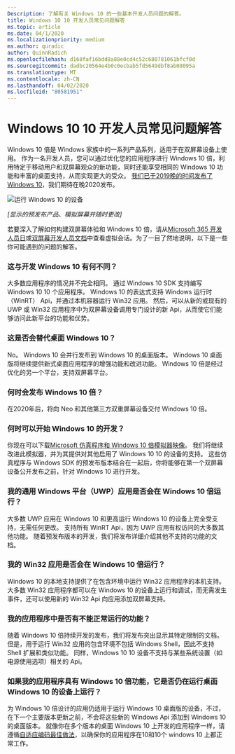 ```yaml
---
Description: 了解有关 Windows 10 的一些基本开发人员问题的解答。
title: Windows 10 10 开发人员常见问题解答
ms.topic: article
ms.date: 04/1/2020
ms.localizationpriority: medium
ms.author: quradic
author: QuinnRadich
ms.openlocfilehash: d168faf16bdd8a88e0cd4c52c680781061bfcf0d
ms.sourcegitcommit: dadbc20564e4b0c0ecbab5fd5649dbf8ab08095a
ms.translationtype: MT
ms.contentlocale: zh-CN
ms.lasthandoff: 04/02/2020
ms.locfileid: "80581951"
---
```

# <a name="windows-10x-developer-faq"></a>Windows 10 10 开发人员常见问题解答

Windows 10 倍是 Windows 家族中的一系列产品系列，适用于在双屏幕设备上使用。 作为一名开发人员，您可以通过优化您的应用程序进行 Windows 10 倍，利用特定于移动用户和双屏幕观众的新功能，同时还能享受相同的 Windows 10 功能和丰富的桌面支持，从而实现更大的受众。 [我们已于2019晚的时间发布了 Windows 10](https://blogs.windows.com/windowsexperience/2019/10/02/introducing-windows-10x-enabling-dual-screen-pcs-in-2020/#6qxkItE2XMPu24uw.97)，我们期待在晚2020发布。

![运行 Windows 10 的设备](images/windows-10x-devices.png)
 
*[显示的预发布产品、模拟屏幕并随时更改]*

若要深入了解如何构建双屏幕体验和 Windows 10 倍，请从[Microsoft 365 开发人员日](https://developer.microsoft.com/microsoft-365/virtual-events)或[双屏幕开发人员文档](https://docs.microsoft.com/dual-screen/)中查看虚拟会话。为了一目了然地说明，以下是一些你可能遇到的问题的解答。

### <a name="how-is-this-different-from-developing-for-windows-10"></a>这与开发 Windows 10 有何不同？

大多数应用程序的情况并不完全相同。 通过 Windows 10 SDK 支持编写 Windows 10 10 个应用程序。 Windows 10 的表达式支持 Windows 运行时（WinRT） Api，并通过本机容器运行 Win32 应用。 然后，可以从新的或现有的 UWP 或 Win32 应用程序中为双屏幕设备调用专门设计的新 Api，从而使它们能够访问此新平台的功能和优势。

### <a name="does-this-replace-desktop-windows-10"></a>这是否会替代桌面 Windows 10？

No。 Windows 10 会并行发布到 Windows 10 的桌面版本。 Windows 10 桌面版将继续提供新式桌面应用程序的增强功能和改进功能。 Windows 10 倍是经过优化的另一个平台，支持双屏幕平台。

### <a name="when-will-windows-10x-be-released"></a>何时会发布 Windows 10 倍？

在2020年后，将向 Neo 和其他第三方双重屏幕设备交付 Windows 10 倍。

### <a name="when-can-i-start-development-for-windows-10x"></a>何时可以开始 Windows 10 的开发？

你现在可以下载[Microsoft 仿真程序和 Windows 10 倍模拟器映像](https://docs.microsoft.com/dual-screen/windows/get-dev-tools)。 我们将继续改进此模拟器，并为其提供对其他启用了 Windows 10 10 的设备的支持。 这些仿真程序与 Windows SDK 的预发布版本结合在一起后，你将能够在第一个双屏幕设备公开发布之前，针对 Windows 10 进行开发。

### <a name="will-my-universal-windows-platform-uwp-apps-run-on-windows-10x"></a>我的通用 Windows 平台（UWP）应用是否会在 Windows 10 倍运行？

大多数 UWP 应用在 Windows 10 和更高运行 Windows 10 的设备上完全受支持，无需任何更改。 支持所有 WinRT Api，因为 UWP 应用有权访问的大多数其他功能。 随着预发布版本的开发，我们将发布详细介绍其他不支持的功能的文档。

### <a name="will-my-win32-apps-run-on-windows-10x"></a>我的 Win32 应用是否会在 Windows 10 倍运行？

Windows 10 的本地支持提供了在包含环境中运行 Win32 应用程序的本机支持。 大多数 Win32 应用程序都可以在 Windows 10 的设备上运行和调试，而无需发生事件，还可以使用新的 Win32 Api 向应用添加双屏幕支持。

### <a name="are-there-any-features-of-my-app-that-wont-work-on-windows-10x"></a>我的应用程序中是否有不能正常运行的功能？

随着 Windows 10 倍持续开发的发布，我们将发布突出显示其特定限制的文档。 但是，用于运行 Win32 应用的包含环境不包括 Windows Shell，因此不支持 Shell 扩展和类似功能。 同样，Windows 10 10 设备不支持与某些系统设置（如电源使用选项）相关的 Api。

### <a name="if-i-enhance-my-app-with-windows-10x-features-will-it-still-run-on-devices-running-desktop-windows-10"></a>如果我的应用程序具有 Windows 10 倍功能，它是否仍在运行桌面 Windows 10 的设备上运行？

为 Windows 10 倍设计的应用仍适用于运行 Windows 10 桌面版的设备，不过，在下一个主要版本更新之前，不会将这些新的 Windows Api 添加到 Windows 10 的桌面版本。 就像你在多个版本的桌面 Windows 10 上开发的应用程序一样，请遵循[自适应编码最佳做法](https://docs.microsoft.com/windows/uwp/debug-test-perf/version-adaptive-code)，以确保你的应用程序在10和10个 windows 10 上都正常工作。 
